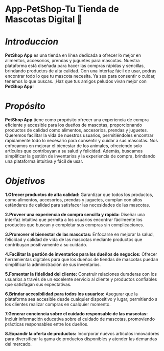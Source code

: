 # App-PetShop-Tu Tienda de Mascotas Digital 🐶

# *Introduccion*
**PetShop App** es una tienda en línea dedicada a ofrecer lo mejor en alimentos, accesorios, prendas y juguetes para mascotas.
Nuestra plataforma está diseñada para hacer las compras rápidas y sencillas, brindando productos de alta calidad. 
Con una interfaz fácil de usar, podrás encontrar todo lo que tu mascota necesita. 
Ya sea para consentir o cuidar, tenemos lo que buscas. ¡Haz que tus amigos peludos vivan mejor con **PetShop App**!

# *Propósito*
**PetShop App** tiene como propósito ofrecer una experiencia de compra eficiente y accesible para los dueños de mascotas, proporcionando productos de calidad como alimentos, accesorios, prendas y juguetes.
Queremos facilitar la vida de nuestros usuarios, permitiéndoles encontrar rápidamente todo lo necesario para consentir y cuidar a sus mascotas. 
Nos enfocamos en mejorar el bienestar de los animales, ofreciendo solo artículos que contribuyan a su salud y felicidad. 
Además, buscamos simplificar la gestión de inventarios y la experiencia de compra, brindando una plataforma intuitiva y fácil de usar.

# *Objetivos*

**1.Ofrecer productos de alta calidad:**
Garantizar que todos los productos, como alimentos, accesorios, prendas y juguetes, cumplan con altos estándares de calidad para satisfacer las necesidades de las mascotas.

**2.Proveer una experiencia de compra sencilla y rápida:**
Diseñar una interfaz intuitiva que permita a los usuarios encontrar fácilmente los productos que buscan y completar sus compras sin complicaciones.

**3.Promover el bienestar de las mascotas:**
Enfocarse en mejorar la salud, felicidad y calidad de vida de las mascotas mediante productos que contribuyan positivamente a su cuidado.

**4.Facilitar la gestión de inventarios para los dueños de negocios:**
Ofrecer herramientas digitales para que los dueños de tiendas de mascotas puedan simplificar la administración de sus inventarios.

**5.Fomentar la fidelidad del cliente:**
Construir relaciones duraderas con los usuarios a través de un excelente servicio al cliente y productos confiables que satisfagan sus expectativas.

**6.Brindar accesibilidad para todos los usuarios:**
Asegurar que la plataforma sea accesible desde cualquier dispositivo y lugar, permitiendo a los clientes realizar compras en cualquier momento.

**7.Generar conciencia sobre el cuidado responsable de las mascotas:**
Incluir información educativa sobre el cuidado de mascotas, promoviendo prácticas responsables entre los dueños.

**8.Expandir la oferta de productos:**
Incorporar nuevos artículos innovadores para diversificar la gama de productos disponibles y atender las demandas del mercado.
